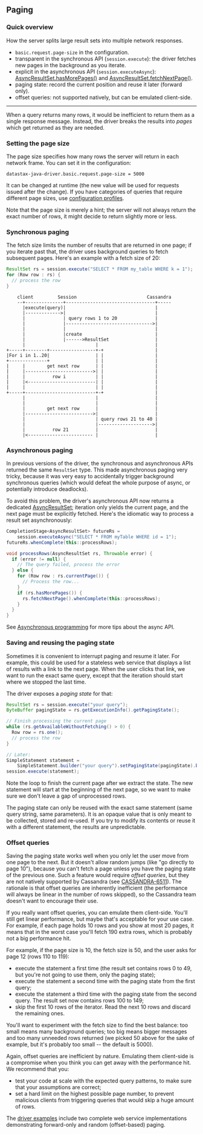 <!--
Licensed to the Apache Software Foundation (ASF) under one
or more contributor license agreements.  See the NOTICE file
distributed with this work for additional information
regarding copyright ownership.  The ASF licenses this file
to you under the Apache License, Version 2.0 (the
"License"); you may not use this file except in compliance
with the License.  You may obtain a copy of the License at

  http://www.apache.org/licenses/LICENSE-2.0

Unless required by applicable law or agreed to in writing,
software distributed under the License is distributed on an
"AS IS" BASIS, WITHOUT WARRANTIES OR CONDITIONS OF ANY
KIND, either express or implied.  See the License for the
specific language governing permissions and limitations
under the License.
-->

## Paging

### Quick overview

How the server splits large result sets into multiple network responses.

* `basic.request.page-size` in the configuration.
* transparent in the synchronous API (`session.execute`): the driver fetches new pages in the
  background as you iterate.
* explicit in the asynchronous API (`session.executeAsync`):
  [AsyncResultSet.hasMorePages()][AsyncPagingIterable.hasMorePages] and
  [AsyncResultSet.fetchNextPage()][AsyncPagingIterable.fetchNextPage].
* paging state: record the current position and reuse it later (forward only).
* offset queries: not supported natively, but can be emulated client-side.

-----

When a query returns many rows, it would be inefficient to return them as a single response message.
Instead, the driver breaks the results into *pages* which get returned as they are needed.


### Setting the page size

The page size specifies how many rows the server will return in each network frame. You can set it
in the configuration:

```
datastax-java-driver.basic.request.page-size = 5000
```

It can be changed at runtime (the new value will be used for requests issued after the change). If
you have categories of queries that require different page sizes, use
[configuration profiles](../configuration#profiles).

Note that the page size is merely a hint; the server will not always return the exact number of
rows, it might decide to return slightly more or less.


### Synchronous paging

The fetch size limits the number of results that are returned in one page; if you iterate past that,
the driver uses background queries to fetch subsequent pages. Here's an example with a fetch size of
20:

```java
ResultSet rs = session.execute("SELECT * FROM my_table WHERE k = 1");
for (Row row : rs) {
  // process the row
}
```

```ditaa
    client         Session                          Cassandra
    --+--------------+---------------------------------+-----
      |execute(query)|                                 |
      |------------->|                                 |
      |              | query rows 1 to 20              |
      |              |-------------------------------->|
      |              |                                 |
      |              |create                           |
      |              |------>ResultSet                 |
      |                          |                     |
+-----+--------+-----------------+-+                   |
|For i in 1..20|                 | |                   |
+--------------+                 | |                   |
|     |        get next row      | |                   |
|     |------------------------->| |                   |
|     |          row i           | |                   |
|     |<-------------------------| |                   |
|     |                          | |                   |
+-----+--------------------------+-+                   |
      |                          |                     |
      |                          |                     |
      |        get next row      |                     |
      |------------------------->|                     |
      |                          | query rows 21 to 40 |
      |                          |-------------------->|
      |          row 21          |                     |
      |<------------------------ |                     |
```


### Asynchronous paging

In previous versions of the driver, the synchronous and asynchronous APIs returned the same
`ResultSet` type. This made asynchronous paging very tricky, because it was very easy to
accidentally trigger background synchronous queries (which would defeat the whole purpose of async,
or potentially introduce deadlocks).

To avoid this problem, the driver's asynchronous API now returns a dedicated [AsyncResultSet];
iteration only yields the current page, and the next page must be explicitly fetched. Here's the
idiomatic way to process a result set asynchronously:

```java
CompletionStage<AsyncResultSet> futureRs =
    session.executeAsync("SELECT * FROM myTable WHERE id = 1");
futureRs.whenComplete(this::processRows);

void processRows(AsyncResultSet rs, Throwable error) {
  if (error != null) {
    // The query failed, process the error
  } else {
    for (Row row : rs.currentPage()) {
      // Process the row...
    }
    if (rs.hasMorePages()) {
      rs.fetchNextPage().whenComplete(this::processRows);
    }
  }
}
```

See [Asynchronous programming](../async/) for more tips about the async API.

### Saving and reusing the paging state

Sometimes it is convenient to interrupt paging and resume it later. For example, this could be
used for a stateless web service that displays a list of results with a link to the next page. When
the user clicks that link, we want to run the exact same query, except that the iteration should
start where we stopped the last time.

The driver exposes a *paging state* for that:

```java
ResultSet rs = session.execute("your query");
ByteBuffer pagingState = rs.getExecutionInfo().getPagingState();

// Finish processing the current page
while (rs.getAvailableWithoutFetching() > 0) {
  Row row = rs.one();
  // process the row
}

// Later:
SimpleStatement statement =
    SimpleStatement.builder("your query").setPagingState(pagingState).build();
session.execute(statement);
```

Note the loop to finish the current page after we extract the state. The new statement will start at
the beginning of the next page, so we want to make sure we don't leave a gap of unprocessed rows.  

The paging state can only be reused with the exact same statement (same query string, same
parameters). It is an opaque value that is only meant to be collected, stored and re-used. If you
try to modify its contents or reuse it with a different statement, the results are unpredictable.


### Offset queries

Saving the paging state works well when you only let the user move from one page to the next. But it
doesn't allow random jumps (like "go directly to page 10"), because you can't fetch a page unless
you have the paging state of the previous one. Such a feature would require *offset queries*, but
they are not natively supported by Cassandra (see
[CASSANDRA-6511](https://issues.apache.org/jira/browse/CASSANDRA-6511)). The rationale is that
offset queries are inherently inefficient (the performance will always be linear in the number of
rows skipped), so the Cassandra team doesn't want to encourage their use.

If you really want offset queries, you can emulate them client-side. You'll still get linear
performance, but maybe that's acceptable for your use case. For example, if each page holds 10 rows
and you show at most 20 pages, it means that in the worst case you'll fetch 190 extra rows, which is
probably not a big performance hit.

For example, if the page size is 10, the fetch size is 50, and the user asks for page 12 (rows 110
to 119):

* execute the statement a first time (the result set contains rows 0 to 49, but you're not going to
  use them, only the paging state);
* execute the statement a second time with the paging state from the first query;
* execute the statement a third time with the paging state from the second query. The result set now
  contains rows 100 to 149;
* skip the first 10 rows of the iterator. Read the next 10 rows and discard the remaining ones.

You'll want to experiment with the fetch size to find the best balance: too small means many
background queries; too big means bigger messages and too many unneeded rows returned (we picked 50
above for the sake of example, but it's probably too small -- the default is 5000).

Again, offset queries are inefficient by nature. Emulating them client-side is a compromise when you
think you can get away with the performance hit. We recommend that you:

* test your code at scale with the expected query patterns, to make sure that your assumptions are
  correct;
* set a hard limit on the highest possible page number, to prevent malicious clients from triggering
  queries that would skip a huge amount of rows.


The [driver examples] include two complete web service implementations demonstrating forward-only
and random (offset-based) paging.

[ResultSet]:         https://docs.datastax.com/en/drivers/java/4.4/com/datastax/oss/driver/api/core/cql/ResultSet.html
[AsyncResultSet]:    https://docs.datastax.com/en/drivers/java/4.4/com/datastax/oss/driver/api/core/cql/AsyncResultSet.html
[AsyncPagingIterable.hasMorePages]: https://docs.datastax.com/en/drivers/java/4.4/com/datastax/oss/driver/api/core/AsyncPagingIterable.html#hasMorePages--
[AsyncPagingIterable.fetchNextPage]: https://docs.datastax.com/en/drivers/java/4.4/com/datastax/oss/driver/api/core/AsyncPagingIterable.html#fetchNextPage--

[driver examples]: https://github.com/datastax/java-driver/tree/4.x/examples/src/main/java/com/datastax/oss/driver/examples/paging

